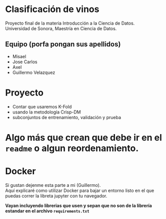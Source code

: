 # Clasificación de vinos
Proyecto final de la materia Introducción a la Ciencia de Datos.  
Universidad de Sonora, Maestría en Ciencia de Datos.

## Equipo (porfa pongan sus apellidos)
* Misael
* Jose Carlos
* Axel
* Guillermo Velazquez

# Proyecto
- Contar que usaremos K-Fold
- usando la metodología Crisp-DM
- subconjuntos de entrenamiento, validación y prueba

# Algo más que crean que debe ir en el `readme` o algun reordenamiento.

# Docker
Si gustan dejenme esta parte a mi (Guillermo).  
Aquí explicaré como utilizar Docker para bajar un entorno listo en el que puedas correr la libreta jupyter con tu navegador.
  
**Vayan incluyendo librerias que usen y sepan que no son de la librería estandar en el archivo `requirements.txt`**